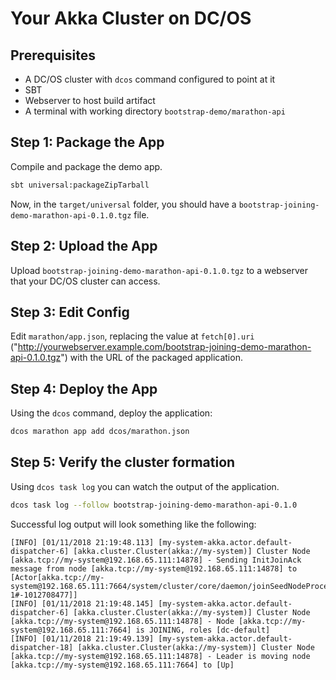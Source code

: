 Your Akka Cluster on DC/OS
==========================

Prerequisites
-------------

* A DC/OS cluster with `dcos` command configured to point at it
* SBT
* Webserver to host build artifact
* A terminal with working directory `bootstrap-demo/marathon-api`

Step 1: Package the App
-----------------------

Compile and package the demo app.

```bash
sbt universal:packageZipTarball
```

Now, in the `target/universal` folder, you should have a
`bootstrap-joining-demo-marathon-api-0.1.0.tgz` file. 

Step 2: Upload the App
----------------------

Upload `bootstrap-joining-demo-marathon-api-0.1.0.tgz` to a webserver that your DC/OS cluster can access.


Step 3: Edit Config
-------------------

Edit `marathon/app.json`, replacing the value at `fetch[0].uri` ("http://yourwebserver.example.com/bootstrap-joining-demo-marathon-api-0.1.0.tgz")
with the URL of the packaged application.

Step 4: Deploy the App
----------------------

Using the `dcos` command, deploy the application:

```bash
dcos marathon app add dcos/marathon.json
```

Step 5: Verify the cluster formation
------------------------------------

Using `dcos task log` you can watch the output of the application.

```bash
dcos task log --follow bootstrap-joining-demo-marathon-api-0.1.0
```

Successful log output will look something like the following:

```
[INFO] [01/11/2018 21:19:48.113] [my-system-akka.actor.default-dispatcher-6] [akka.cluster.Cluster(akka://my-system)] Cluster Node [akka.tcp://my-system@192.168.65.111:14878] - Sending InitJoinAck message from node [akka.tcp://my-system@192.168.65.111:14878] to [Actor[akka.tcp://my-system@192.168.65.111:7664/system/cluster/core/daemon/joinSeedNodeProcess-1#-1012708477]]
[INFO] [01/11/2018 21:19:48.145] [my-system-akka.actor.default-dispatcher-6] [akka.cluster.Cluster(akka://my-system)] Cluster Node [akka.tcp://my-system@192.168.65.111:14878] - Node [akka.tcp://my-system@192.168.65.111:7664] is JOINING, roles [dc-default]
[INFO] [01/11/2018 21:19:49.139] [my-system-akka.actor.default-dispatcher-18] [akka.cluster.Cluster(akka://my-system)] Cluster Node [akka.tcp://my-system@192.168.65.111:14878] - Leader is moving node [akka.tcp://my-system@192.168.65.111:7664] to [Up]
```
